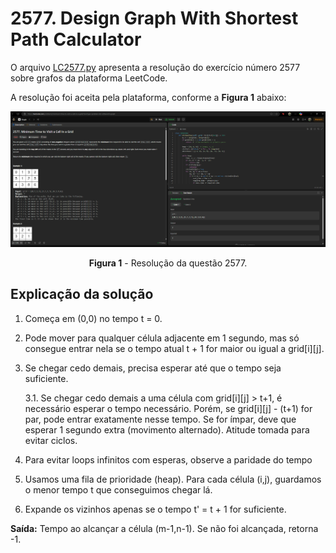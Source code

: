 # 2577. Design Graph With Shortest Path Calculator

O arquivo [LC2577.py](./LC2577.py) apresenta a resolução do exercício número 2577 sobre grafos da plataforma LeetCode.

A resolução foi aceita pela plataforma, conforme a **Figura 1** abaixo:

<center>

![Resolução 2577.py](../assets/2577.png)

**Figura 1** - Resolução da questão 2577.

</center>


## Explicação da solução

1. Começa em (0,0) no tempo t = 0.

2. Pode mover para qualquer célula adjacente em 1 segundo, mas só consegue entrar nela se o tempo atual t + 1 for maior ou igual a grid[i][j].

3. Se chegar cedo demais, precisa esperar até que o tempo seja suficiente.

    3.1. Se chegar cedo demais a uma célula com grid[i][j] > t+1, é necessário esperar o tempo necessário. Porém, se grid[i][j] - (t+1) for par, pode entrar exatamente nesse tempo. Se for ímpar, deve que esperar 1 segundo extra (movimento alternado). Atitude tomada para evitar ciclos.

4. Para evitar loops infinitos com esperas, observe a paridade do tempo

5. Usamos uma fila de prioridade (heap). Para cada célula (i,j), guardamos o menor tempo t que conseguimos chegar lá.

6. Expande os vizinhos apenas se o tempo t' = t + 1 for suficiente.

**Saída:** Tempo ao alcançar a célula (m-1,n-1). Se não foi alcançada, retorna -1.